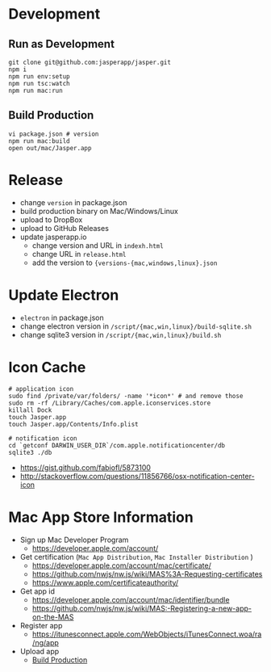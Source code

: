 # Development
## Run as Development

```
git clone git@github.com:jasperapp/jasper.git
npm i
npm run env:setup
npm run tsc:watch
npm run mac:run
```

## Build Production

```
vi package.json # version
npm run mac:build
open out/mac/Jasper.app
```

# Release
- change `version` in package.json 
- build production binary on Mac/Windows/Linux
- upload to DropBox
- upload to GitHub Releases
- update jasperapp.io
  - change version and URL in `indexh.html`
  - change URL in `release.html`
  - add the version to `{versions-{mac,windows,linux}.json`
  
# Update Electron
- `electron` in package.json
- change electron version in `/script/{mac,win,linux}/build-sqlite.sh`
- change sqlite3 version in `/script/{mac,win,linux}/build.sh`

# Icon Cache
```
# application icon
sudo find /private/var/folders/ -name '*icon*' # and remove those
sudo rm -rf /Library/Caches/com.apple.iconservices.store
killall Dock
touch Jasper.app
touch Jasper.app/Contents/Info.plist

# notification icon
cd `getconf DARWIN_USER_DIR`/com.apple.notificationcenter/db
sqlite3 ./db
```

- https://gist.github.com/fabiofl/5873100
- http://stackoverflow.com/questions/11856766/osx-notification-center-icon

# Mac App Store Information
- Sign up Mac Developer Program
  - https://developer.apple.com/account/
- Get certification (`Mac App Distribution`, `Mac Installer Distribution` )
  - https://developer.apple.com/account/mac/certificate/
  - https://github.com/nwjs/nw.js/wiki/MAS%3A-Requesting-certificates
  - https://www.apple.com/certificateauthority/
- Get app id
  - https://developer.apple.com/account/mac/identifier/bundle
  - https://github.com/nwjs/nw.js/wiki/MAS:-Registering-a-new-app-on-the-MAS
- Register app
  - https://itunesconnect.apple.com/WebObjects/iTunesConnect.woa/ra/ng/app
- Upload app
  - [Build Production](#build-production)


